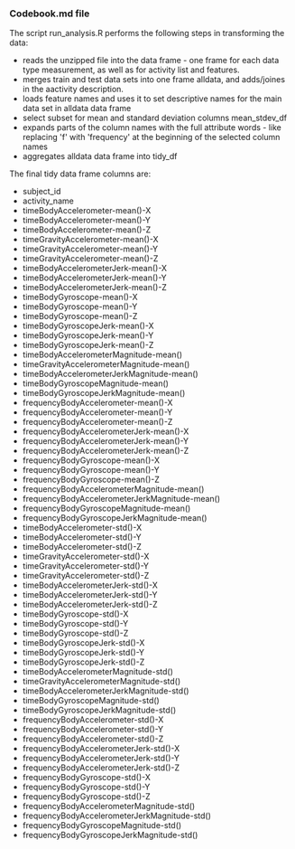 ### Codebook.md file


The script run_analysis.R performs the following steps in transforming the data:

- reads the unzipped file into the data frame - one frame for each data type measurement, as well as for activity list and features. 
- merges train and test data sets into one frame alldata, and adds/joines in the aactivity description.
- loads feature names and uses it to set descriptive names for the main data set in alldata data frame
- select subset for mean and standard deviation columns mean_stdev_df 
- expands parts of the column names with the full attribute words - like replacing 'f' with 'frequency' at the beginning of the selected column names
- aggregates alldata data frame into tidy_df  

The final tidy data frame columns are:

* subject_id
* activity_name
* timeBodyAccelerometer-mean()-X
* timeBodyAccelerometer-mean()-Y
* timeBodyAccelerometer-mean()-Z
* timeGravityAccelerometer-mean()-X
* timeGravityAccelerometer-mean()-Y
* timeGravityAccelerometer-mean()-Z
* timeBodyAccelerometerJerk-mean()-X
* timeBodyAccelerometerJerk-mean()-Y
* timeBodyAccelerometerJerk-mean()-Z
* timeBodyGyroscope-mean()-X
* timeBodyGyroscope-mean()-Y
* timeBodyGyroscope-mean()-Z
* timeBodyGyroscopeJerk-mean()-X
* timeBodyGyroscopeJerk-mean()-Y
* timeBodyGyroscopeJerk-mean()-Z
* timeBodyAccelerometerMagnitude-mean()
* timeGravityAccelerometerMagnitude-mean()
* timeBodyAccelerometerJerkMagnitude-mean()
* timeBodyGyroscopeMagnitude-mean()
* timeBodyGyroscopeJerkMagnitude-mean()
* frequencyBodyAccelerometer-mean()-X
* frequencyBodyAccelerometer-mean()-Y
* frequencyBodyAccelerometer-mean()-Z
* frequencyBodyAccelerometerJerk-mean()-X
* frequencyBodyAccelerometerJerk-mean()-Y
* frequencyBodyAccelerometerJerk-mean()-Z
* frequencyBodyGyroscope-mean()-X
* frequencyBodyGyroscope-mean()-Y
* frequencyBodyGyroscope-mean()-Z
* frequencyBodyAccelerometerMagnitude-mean()
* frequencyBodyAccelerometerJerkMagnitude-mean()
* frequencyBodyGyroscopeMagnitude-mean()
* frequencyBodyGyroscopeJerkMagnitude-mean()
* timeBodyAccelerometer-std()-X
* timeBodyAccelerometer-std()-Y
* timeBodyAccelerometer-std()-Z
* timeGravityAccelerometer-std()-X
* timeGravityAccelerometer-std()-Y
* timeGravityAccelerometer-std()-Z
* timeBodyAccelerometerJerk-std()-X
* timeBodyAccelerometerJerk-std()-Y
* timeBodyAccelerometerJerk-std()-Z
* timeBodyGyroscope-std()-X
* timeBodyGyroscope-std()-Y
* timeBodyGyroscope-std()-Z
* timeBodyGyroscopeJerk-std()-X
* timeBodyGyroscopeJerk-std()-Y
* timeBodyGyroscopeJerk-std()-Z
* timeBodyAccelerometerMagnitude-std()
* timeGravityAccelerometerMagnitude-std()
* timeBodyAccelerometerJerkMagnitude-std()
* timeBodyGyroscopeMagnitude-std()
* timeBodyGyroscopeJerkMagnitude-std()
* frequencyBodyAccelerometer-std()-X
* frequencyBodyAccelerometer-std()-Y
* frequencyBodyAccelerometer-std()-Z
* frequencyBodyAccelerometerJerk-std()-X
* frequencyBodyAccelerometerJerk-std()-Y
* frequencyBodyAccelerometerJerk-std()-Z
* frequencyBodyGyroscope-std()-X
* frequencyBodyGyroscope-std()-Y
* frequencyBodyGyroscope-std()-Z
* frequencyBodyAccelerometerMagnitude-std()
* frequencyBodyAccelerometerJerkMagnitude-std()
* frequencyBodyGyroscopeMagnitude-std()
* frequencyBodyGyroscopeJerkMagnitude-std()